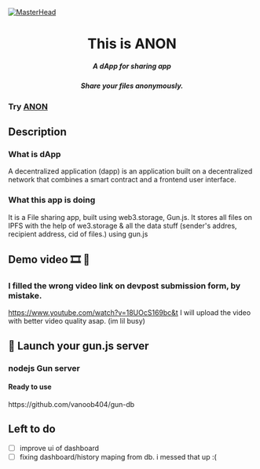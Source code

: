 [![MasterHead](https://user-images.githubusercontent.com/97467803/202875218-b80cf1f8-d542-4b20-837d-de2d53a9d61a.png)](https://share3.vanoob.dev)


<h1 align="center">This is ANON</h1>
<h5 align="center">A dApp for sharing app</h5>
<h5 align="center">Share your files anonymously.</h5>

### Try [ANON](https://share3.vanoob.dev)

## Description
### What is dApp 
A decentralized application (dapp) is an application built on a decentralized network that combines a smart contract and a frontend user interface.

### What this app is doing
It is a File sharing app, built using web3.storage, Gun.js.
It stores all files on IPFS with the help of we3.storage & all the data stuff (sender's addres, recipient address, cid of files.) using gun.js

## Demo video 🎞 👀
### I filled the wrong video link on devpost submission form, by mistake.
https://www.youtube.com/watch?v=18UOcS169bc&t
I will upload the video with better video quality asap. (im lil busy)









## 🚀 Launch your gun.js server

### nodejs Gun server
<h4>Ready to use</h4>
https://github.com/vanoob404/gun-db


## Left to do
- [ ] improve ui of dashboard 
- [ ] fixing dashboard/history maping from db. i messed that up :(
